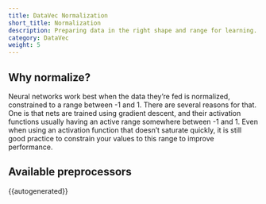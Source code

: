 ```yaml
---
title: DataVec Normalization
short_title: Normalization
description: Preparing data in the right shape and range for learning.
category: DataVec
weight: 5
---
```


## Why normalize?

Neural networks work best when the data they’re fed is normalized, constrained to a range between -1 and 1. There are several reasons for that. One is that nets are trained using gradient descent, and their activation functions usually having an active range somewhere between -1 and 1. Even when using an activation function that doesn’t saturate quickly, it is still good practice to constrain your values to this range to improve performance.

## Available preprocessors

{{autogenerated}}